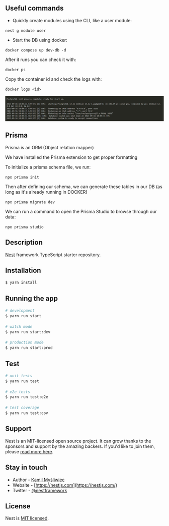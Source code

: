 ## Useful commands

 - Quickly create modules using the CLI, like a user module:

 `nest g module user`

 - Start the DB using docker:

 `docker compose up dev-db -d`

 After it runs you can check it with:

 `docker ps`

 Copy the container id and check the logs with:

 `docker logs <id>`

 ![Alt text](image.png)

## Prisma

Prisma is an ORM (Object relation mapper)

We have installed the Prisma extension to get proper formatting

To initialize a prisma schema file, we run:

`npx prisma init`

Then after defining our schema, we can generate these tables in our DB (as long as it's already running in DOCKER)

`npx prisma migrate dev`

We can run a command to open the Prisma Studio to browse through our data:

`npx prisma studio`




## Description

[Nest](https://github.com/nestjs/nest) framework TypeScript starter repository.

## Installation

```bash
$ yarn install
```

## Running the app

```bash
# development
$ yarn run start

# watch mode
$ yarn run start:dev

# production mode
$ yarn run start:prod
```

## Test

```bash
# unit tests
$ yarn run test

# e2e tests
$ yarn run test:e2e

# test coverage
$ yarn run test:cov
```

## Support

Nest is an MIT-licensed open source project. It can grow thanks to the sponsors and support by the amazing backers. If you'd like to join them, please [read more here](https://docs.nestjs.com/support).

## Stay in touch

- Author - [Kamil Myśliwiec](https://kamilmysliwiec.com)
- Website - [https://nestjs.com](https://nestjs.com/)
- Twitter - [@nestframework](https://twitter.com/nestframework)

## License

Nest is [MIT licensed](LICENSE).
